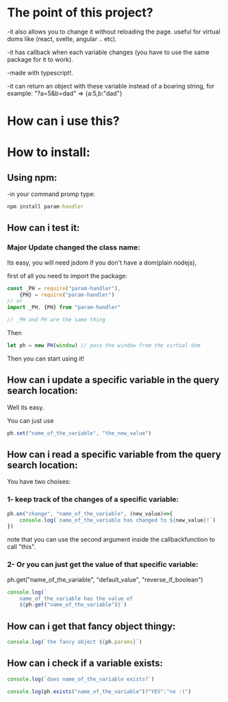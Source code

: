 
# The point of this project?

-it also allows you to change it without reloading the page. useful for virtual doms like (react, svelte, angular .. etc).

-it has callback when each variable changes (you have to use the same package for it to work).

-made with typescript!.

-it can return an object with these variable instead of a boaring string, for example: "?a=5&b=dad" => {a:5,b:"dad"}



# How can i use this?

# How to install:

## Using npm:

-in your command promp type:
```cmd
npm install param-handler
```


## How can i test it:

### Major Update changed the class name:

Its easy, you will need jsdom if you don't have a dom(plain nodejs),

first of all you need to import the package:


```js
const _PH = require("param-handler"), 
    {PH} = require("param-handler") 
// or
import _PH, {PH} from "param-handler" 

// _PH and PH are the same thing
```

Then

```js
let ph = new PH(window) // pass the window from the virtual dom
```

Then you can start using it!

## How can i update a specific variable in the query search location:

Well its easy.

You can just use 

```js
ph.set("name_of_the_variable", "the_new_value")
```

## How can i read a specific variable from the query search location:

You have two choises:

### 1- keep track of the changes of a specific variable:

```js
ph.on("change", "name_of_the_variable", (new_value)=>{
    console.log(`name_of_the_variable has changed to ${new_value}!`)
})
```
note that you can use the second argument inside the callbackfunction to call "this".

### 2- Or you can just get the value of that specific variable:

ph.get("name_of_the_variable", "default_value", "reverse_if_boolean")

```js
console.log(`
    name_of_the_variable has the value of 
    ${ph.get("name_of_the_variable")}`)
```

## How can i get that fancy object thingy:

```js
console.log(`the fancy object ${ph.params}`)
```

## How can i check if a variable exists:

```js
console.log(`does name_of_the_variable exists?`)

console.log(ph.exists("name_of_the_variable")?"YES":"no :(")

```